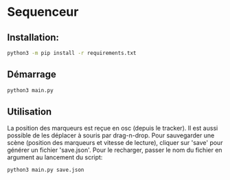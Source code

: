 # Sequenceur

## Installation:
```bash
python3 -m pip install -r requirements.txt
```

## Démarrage
```bash
python3 main.py
```

## Utilisation
La position des marqueurs est reçue en osc (depuis le tracker). Il est aussi possible de les déplacer à souris par drag-n-drop.
Pour sauvegarder une scène (position des marqueurs et vitesse de lecture), cliquer sur 'save' pour générer un fichier 'save.json'.
Pour le recharger, passer le nom du fichier en argument au lancement du script:
```bash
python3 main.py save.json
```
